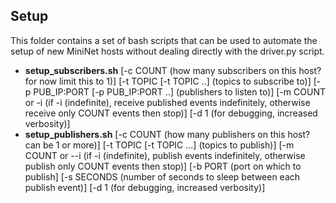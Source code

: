 ## Setup
This folder contains a set of bash scripts that can be used to automate the setup of new MiniNet hosts
without dealing directly with the driver.py script.

* **setup_subscribers.sh** [-c COUNT (how many subscribers on this host? for now limit this to 1)] [-t TOPIC [-t TOPIC ..] (topics to subscribe to)] [-p PUB_IP:PORT [-p PUB_IP:PORT ..] (publishers to listen to)] [-m COUNT or -i (if -i (indefinite), receive published events indefinitely, otherwise receive only COUNT events then stop)] [-d 1 (for debugging, increased verbosity)]
* **setup_publishers.sh** [-c COUNT (how many publishers on this host? can be 1 or more)] [-t TOPIC [-t TOPIC ...] (topics to publish)] [-m COUNT or --i (if -i (indefinite), publish events indefinitely, otherwise publish only COUNT events then stop)] [-b PORT (port on which to publish] [-s SECONDS (number of seconds to sleep between each publish event)] [-d 1 (for debugging, increased verbosity)]